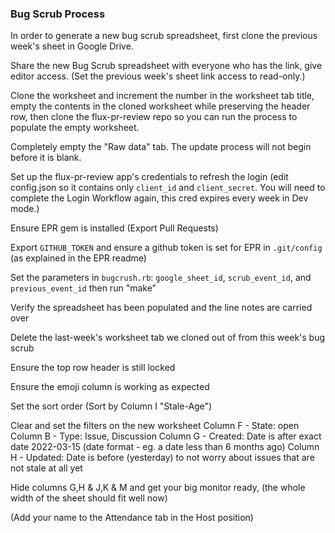 ### Bug Scrub Process

In order to generate a new bug scrub spreadsheet, first clone the previous
week's sheet in Google Drive.

Share the new Bug Scrub spreadsheet with everyone who has the link, give editor access.
(Set the previous week's sheet link access to read-only.)

Clone the worksheet and increment the number in the worksheet tab title,
empty the contents in the cloned worksheet while preserving the header row,
then clone the flux-pr-review repo so you can run the process to populate the empty worksheet.

Completely empty the "Raw data" tab. The update process will not begin before it is blank.

Set up the flux-pr-review app's credentials to refresh the login (edit config.json so it contains only `client_id` and `client_secret`. You will need to complete the Login Workflow again, this cred expires every week in Dev mode.)

Ensure EPR gem is installed (Export Pull Requests)

Export `GITHUB_TOKEN` and ensure a github token is set for EPR in `.git/config` (as explained in the EPR readme)

Set the parameters in `bugcrush.rb`: `google_sheet_id`, `scrub_event_id`, and `previous_event_id` then run "make"

Verify the spreadsheet has been populated and the line notes are carried over

Delete the last-week's worksheet tab we cloned out of from this week's bug scrub

Ensure the top row header is still locked

Ensure the emoji column is working as expected

Set the sort order
(Sort by Column I "Stale-Age")

Clear and set the filters on the new worksheet
Column F - State: open
Column B - Type: Issue, Discussion
Column G - Created: Date is after exact date 2022-03-15 (date format - eg. a date less than 6 months ago)
Column H - Updated: Date is before (yesterday) to not worry about issues that are not stale at all yet

Hide columns G,H & J,K & M and get your big monitor ready, (the whole width of the sheet should fit well now)

(Add your name to the Attendance tab in the Host position)
